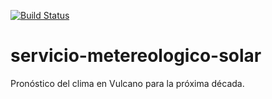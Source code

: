 [![Build Status](https://travis-ci.org/Thargelion/servicio-metereologico-solar.svg?branch=master)](https://travis-ci.org/Thargelion/servicio-metereologico-solar)

# servicio-metereologico-solar
Pronóstico del clima en Vulcano para la próxima década.

